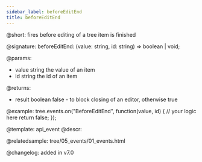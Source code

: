 ```yaml
---
sidebar_label: beforeEditEnd
title: beforeEditEnd
---          
```


@short: fires before editing of a tree item is finished

@signature: beforeEditEnd: (value: string, id: string) => boolean | void;

@params: 
- value     string  the value of an item
- id        string  the id of an item

@returns:
- result	boolean		false - to block closing of an editor, otherwise true

@example:
tree.events.on("BeforeEditEnd", function(value, id) {
    // your logic here
    return false;
});

@template: api_event
@descr:

@relatedsample: tree/05_events/01_events.html

@changelog: added in v7.0

